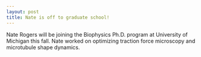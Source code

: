 ```yaml
---
layout: post
title: Nate is off to graduate school!
---
```


Nate Rogers will be joining the Biophysics Ph.D. program at University of Michigan this fall. Nate worked on optimizing traction force microscopy and microtubule shape dynamics.
